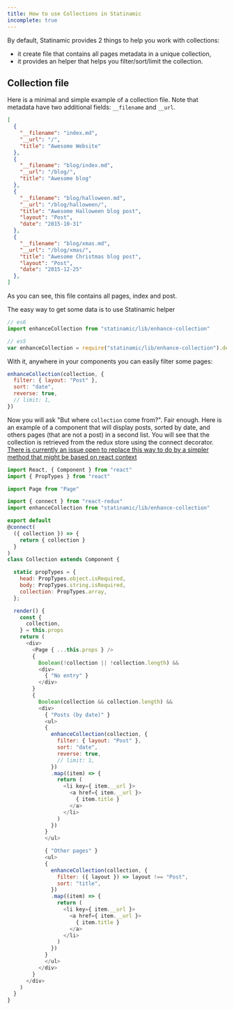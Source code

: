 ```yaml
---
title: How to use Collections in Statinamic
incomplete: true
---
```


By default, Statinamic provides 2 things to help you work with collections:

- it create file that contains all pages metadata in a unique collection,
- it provides an helper that helps you filter/sort/limit the collection.

## Collection file

Here is a minimal and simple example of a collection file.
Note that metadata have two additional fields: `__filename` and `__url`.

```json
[
  {
    "__filename": "index.md",
    "__url": "/",
    "title": "Awesome Website"
  },
  {
    "__filename": "blog/index.md",
    "__url": "/blog/",
    "title": "Awesome blog"
  },
  {
    "__filename": "blog/halloween.md",
    "__url": "/blog/halloween/",
    "title": "Awesome Halloween blog post",
    "layout": "Post",
    "date": "2015-10-31"
  },
  {
    "__filename": "blog/xmas.md",
    "__url": "/blog/xmas/",
    "title": "Awesome Christmas blog post",
    "layout": "Post",
    "date": "2015-12-25"
  },
]
```

As you can see, this file contains all pages, index and post.

The easy way to get some data is to use Statinamic helper

```js
// es6
import enhanceCollection from "statinamic/lib/enhance-collection"

// es5
var enhanceCollection = require("statinamic/lib/enhance-collection").default
```

With it, anywhere in your components you can easily filter some pages:

```js
enhanceCollection(collection, {
  filter: { layout: "Post" },
  sort: "date",
  reverse: true,
  // limit: 1,
})
```

Now you will ask "But where `collection` come from?". Fair enough.
Here is an example of a component that will display posts, sorted by date, and
others pages (that are not a post) in a second list.
You will see that the collection is retrieved from the redux store using the
connect decorator.
[There is currently an issue open to replace this way to do by a simpler method
that might be based on react context](https://github.com/MoOx/statinamic/issues/40)

```js
import React, { Component } from "react"
import { PropTypes } from "react"

import Page from "Page"

import { connect } from "react-redux"
import enhanceCollection from "statinamic/lib/enhance-collection"

export default
@connect(
  ({ collection }) => {
    return { collection }
  }
)
class Collection extends Component {

  static propTypes = {
    head: PropTypes.object.isRequired,
    body: PropTypes.string.isRequired,
    collection: PropTypes.array,
  };

  render() {
    const {
      collection,
    } = this.props
    return (
      <div>
        <Page { ...this.props } />
        {
          Boolean(!collection || !collection.length) &&
          <div>
            { "No entry" }
          </div>
        }
        {
          Boolean(collection && collection.length) &&
          <div>
            { "Posts (by date)" }
            <ul>
            {
              enhanceCollection(collection, {
                filter: { layout: "Post" },
                sort: "date",
                reverse: true,
                // limit: 1,
              })
              .map((item) => {
                return (
                  <li key={ item.__url }>
                    <a href={ item.__url }>
                      { item.title }
                    </a>
                  </li>
                )
              })
            }
            </ul>

            { "Other pages" }
            <ul>
            {
              enhanceCollection(collection, {
                filter: ({ layout }) => layout !== "Post",
                sort: "title",
              })
              .map((item) => {
                return (
                  <li key={ item.__url }>
                    <a href={ item.__url }>
                      { item.title }
                    </a>
                  </li>
                )
              })
            }
            </ul>
          </div>
        }
      </div>
    )
  }
}
```
